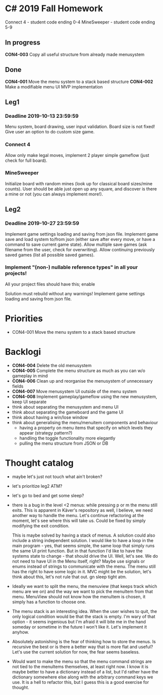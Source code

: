 # C# 2019 Fall Homework

Connect 4  - student code ending 0-4
MineSweeper - student code ending 5-9

## In progress

**CON4-003** Copy all useful structure from already made menusystem

## Done
**CON4-001** Move the menu system to a stack based structure
**CON4-002** Make a modifiable menu UI MVP implementation

## Leg1 
### Deadline 2019-10-13 23:59:59

Menu system, board drawing, user input validation.
Board size is not fixed! Give user an option to do custom size game.

### Connect 4
Allow only make legal moves, implement 2 player simple gameflow (just check for full board).

### MineSweeper
Initialize board with random mines (look up for classical board sizes/mine counts).
User should be able just open up any square, and discover is there a mine or not (you can always implement more!).

## Leg2
### Deadline 2019-10-27 23:59:59

Implement game settings loading and saving from json file.
Implement game save and load system to/from json (either save after every move, or have a command to save current game state).
Allow multiple save games (ask filename from the user, check for overwriting).
Allow continuing previously saved games (list all possible saved games).

### Implement "(non-) nullable reference types" in all your projects!

All your project files should have this;
    <PropertyGroup>
        <Nullable>enable</Nullable>
    </PropertyGroup>

Solution must rebuild without any warnings!
Implement game settings loading and saving from json file.

# Priorities

- CON4-001 Move the menu system to a stack based structure

# Backlogi
- **CON4-004** Delete the old menusystem
- **CON4-005** Complete the menu structure as much as you can w/o gameplay in mind
- **CON4-006** Clean up and reorganise the menusystem of unnecessary fields
- **CON4-007** Move menusystem UI outside of the menu system
- **CON4-008** Implement gameplay/gameflow using the new menusystem, keep UI separate
- think about separating the menusystem and menu UI
- think about separating the gameboard and the game UI
- think about having a win/lose window
- think about generalising the menu/menuitem components and behaviour 
    - having a property on menu items that specify on which levels they appear (strategy pattern?)
    - handling the toggle functionality more elegantly
    - pulling the menu structure from JSON or DB

# Thought catalog
- maybe let's just not touch what ain't broken?
- let's prioritize leg2 ATM?
- let's go to bed and get some sleep?
- there is a bug in the level <2 menus: while pressing p or m the menu still exits. This is apparent
    in Käver's repository as well, I believe, we need another way to handle the menu. Let's continue refactoring
    at the moment, let's see where this will take us. Could be fixed by simply modifying the exit condition.
    
    This is maybe solved by having a stack of menus. A solution could also include a string independent solution.
    I would like to have a loop in the main program - yes, that seems simple, the same loop that simply runs the
    same UI print function. But in that function I'd like to have the systems state to change - that should drive 
    the UI. Well, let's see.
    We do not need to have UI in the Menu itself, right? Maybe use signals or enums instead of strings to communicate
    with the menu. The menu still has the right to have some logic in it. MVC might be the solution, let's think 
    about this, let's not rule that out. gn sleep tight atm. 
- Ideally we want to split the menu, the menuview (that keeps track which menu are we on) and the way we want
	to pick the menuItem from that menu. MenuView should not know how the menuItem is chosen, it simply 
	has a function to choose one.
- The menu stack is an interesting idea. When the user wishes to quit, the only logical condition would be that
	the stack is empty. I'm wary of that option - it seems ingenious but I'm afraid it will bite me in the 
	hand someday or sometime in the future I won't like it. Let's implement it anyhow.
- Absolutely astonishing is the fear of thinking how to store the menus. Is recursive the best or is there a better
	way that is more flat and useful? Let's use the current solution for now, the fear seems baseless.
- Would want to make the menu so that the menu command strings are not tied to the menuItems themselves, at least
	right now. I know it is maybe better to have a dictionary instead of a list, but I'd rather have the 
	dictionary somewhere else along with the arbitrary command keys we use. It is a hell to refactor this, but
	I guess this is a good exercise for thought.
